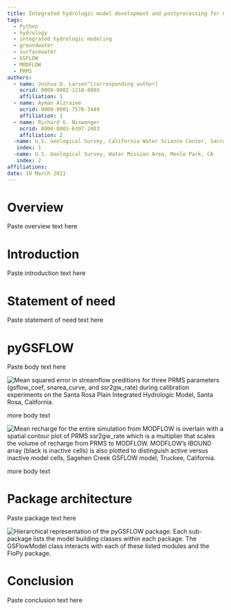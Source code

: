```yaml
---
title: Integrated hydrologic model development and postprocessing for GSFLOW using pyGSFLOW
tags:
  - Python
  - hydrology
  - integrated hydrologic modeling
  - groundwater
  - surfacewater
  - GSFLOW
  - MODFLOW
  - PRMS
authors:
  - name: Joshua D. Larsen^[corresponding author]
    ocrid: 0000-0002-1218-800X
    affiliation: 1
  - name: Ayman Alzraiee
    ocrid: 0000-0001-7576-3449
    affiliation: 1
  - name: Richard G. Niswonger
    ocrid: 0000-0001-6397-2403
    affiliation: 2
  -name: U.S. Geological Survey, California Water Science Center, Sacramento, CA
   index: 1
  -name: U.S. Geological Survey, Water Mission Area, Menlo Park, CA
   index: 2
affiliations:
date: 19 March 2021
---
```


# Overview
Paste overview text here

# Introduction
Paste introduction text here

# Statement of need
Paste statement of need text here

# pyGSFLOW
Paste body text here

![Mean squared error in streamflow preditions for three PRMS parameters 
(gsflow_coef, snarea_curve, and ssr2gw_rate) during calibration experiments 
on the Santa Rosa Plain Integrated Hydrologic Model, Santa Rosa, 
California.](calibration_example.png)


more body text

![Mean recharge for the entire simulation from MODFLOW is overlain with a 
spatial contour plot of PRMS ssr2gw_rate which is a multiplier that scales 
the volume of recharge from PRMS to MODFLOW. MODFLOW’s IBOUND array 
(black is inactive cells) is also plotted to distinguish active versus 
inactive model cells, Sagehen Creek GSFLOW model, 
Truckee, California.](sagehen_plot.png)


more body text

# Package architecture
Paste package text here

![Hierarchical representation of the pyGSFLOW package. Each sub-package lists 
the model building classes within each package. The GSFlowModel class interacts 
with each of these listed modules and the FloPy 
package.](Package_architecture.png)


# Conclusion
Paste conclusion text here
